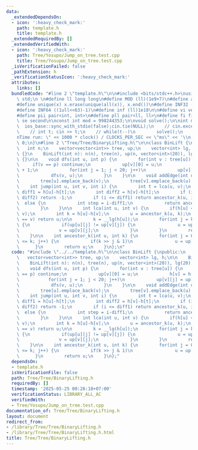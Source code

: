 ```yaml
---
data:
  _extendedDependsOn:
  - icon: ':heavy_check_mark:'
    path: template.h
    title: template.h
  _extendedRequiredBy: []
  _extendedVerifiedWith:
  - icon: ':heavy_check_mark:'
    path: Tree/Yosupo/Jump_on_tree.test.cpp
    title: Tree/Yosupo/Jump_on_tree.test.cpp
  _isVerificationFailed: false
  _pathExtension: h
  _verificationStatusIcon: ':heavy_check_mark:'
  attributes:
    links: []
  bundledCode: "#line 2 \"template.h\"\n\n#include <bits/stdc++.h>\nusing namespace\
    \ std;\n \n#define ll long long\n#define MOD (ll)(1e9+7)\n#define all(x) (x).begin(),(x).end()\n\
    #define unique(x) x.erase(unique(all(x)), x.end())\n#define INF32 ((1ull<<31)-1)\n\
    #define INF64 ((1ull<<63)-1)\n#define inf (ll)1e18\n\n#define vi vector<int>\n\
    #define pii pair<int, int>\n#define pll pair<ll, ll>\n#define fi first\n#define\
    \ se second\n\nconst int mod = 998244353;\n\nvoid solve();\n\nint main(){\n  \
    \  ios_base::sync_with_stdio(false);cin.tie(NULL);\n    // cin.exceptions(cin.failbit);\n\
    \    // int t; cin >> t;\n    // while(t--)\n        solve();\n    cerr << \"\\\
    nTime run: \" << 1000 * clock() / CLOCKS_PER_SEC << \"ms\" << '\\n';\n    return\
    \ 0;\n}\n#line 2 \"Tree/Tree/BinaryLifting.h\"\n\nclass BinLift {\npublic:\n \
    \   int n;\n    vector<vector<int>> tree, up;\n    vector<int> lg, h;\n\n    BinLift()\
    \ {}\n    BinLift(int n): n(n), tree(n), up(n, vector<int>(20)), lg(20), h(n)\
    \ {}\n\n    void dfs(int u, int p) {\n        for(int v : tree[u]) {\n       \
    \     if(v == p) continue;\n            up[v][0] = u;\n            h[v] = h[u]\
    \ + 1;\n            for(int j = 1; j < 20; j++)\n            up[v][j] = up[up[v][j-1]][j-1];\n\
    \            dfs(v, u);\n        }\n    }\n\n    void addEdge(int u, int v) {\n\
    \        tree[u].emplace_back(v);\n        tree[v].emplace_back(u);\n    }\n\n\
    \    int jump(int u, int v, int i) {\n        int t = lca(u, v);\n        int\
    \ diff1 = h[u]-h[t];\n        int diff2 = h[v]-h[t];\n        if (i > diff1 +\
    \ diff2) return -1;\n        if (i <= diff1) return ancestor_k(u, i);\n      \
    \  else {\n            int step = i-diff1;\n            return ancestor_k(v, diff2-step);\n\
    \        }\n    }\n\n    int lca(int u, int v) {\n        if(h[u] < h[v]) swap(u,\
    \ v);\n        int k = h[u]-h[v];\n        u = ancestor_k(u, k);\n        if(u\
    \ == v) return u;\n\n        k = __lg(h[u]);\n        for(int j = k; j >= 0; j--)\
    \ {\n            if(up[u][j] != up[v][j]) {\n                u = up[u][j];\n \
    \               v = up[v][j];\n            }\n        }\n        return up[u][0];\n\
    \    }\n\n    int ancestor_k(int u, int k) {\n        for(int j = 0; (1 << j)\
    \ <= k; j++) {\n            if(k >> j & 1)\n                u = up[u][j];\n  \
    \      }\n        return u;\n    }\n};\n"
  code: "#include \"../../template.h\"\n\nclass BinLift {\npublic:\n    int n;\n \
    \   vector<vector<int>> tree, up;\n    vector<int> lg, h;\n\n    BinLift() {}\n\
    \    BinLift(int n): n(n), tree(n), up(n, vector<int>(20)), lg(20), h(n) {}\n\n\
    \    void dfs(int u, int p) {\n        for(int v : tree[u]) {\n            if(v\
    \ == p) continue;\n            up[v][0] = u;\n            h[v] = h[u] + 1;\n \
    \           for(int j = 1; j < 20; j++)\n            up[v][j] = up[up[v][j-1]][j-1];\n\
    \            dfs(v, u);\n        }\n    }\n\n    void addEdge(int u, int v) {\n\
    \        tree[u].emplace_back(v);\n        tree[v].emplace_back(u);\n    }\n\n\
    \    int jump(int u, int v, int i) {\n        int t = lca(u, v);\n        int\
    \ diff1 = h[u]-h[t];\n        int diff2 = h[v]-h[t];\n        if (i > diff1 +\
    \ diff2) return -1;\n        if (i <= diff1) return ancestor_k(u, i);\n      \
    \  else {\n            int step = i-diff1;\n            return ancestor_k(v, diff2-step);\n\
    \        }\n    }\n\n    int lca(int u, int v) {\n        if(h[u] < h[v]) swap(u,\
    \ v);\n        int k = h[u]-h[v];\n        u = ancestor_k(u, k);\n        if(u\
    \ == v) return u;\n\n        k = __lg(h[u]);\n        for(int j = k; j >= 0; j--)\
    \ {\n            if(up[u][j] != up[v][j]) {\n                u = up[u][j];\n \
    \               v = up[v][j];\n            }\n        }\n        return up[u][0];\n\
    \    }\n\n    int ancestor_k(int u, int k) {\n        for(int j = 0; (1 << j)\
    \ <= k; j++) {\n            if(k >> j & 1)\n                u = up[u][j];\n  \
    \      }\n        return u;\n    }\n};"
  dependsOn:
  - template.h
  isVerificationFile: false
  path: Tree/Tree/BinaryLifting.h
  requiredBy: []
  timestamp: '2025-05-25 00:26:18+07:00'
  verificationStatus: LIBRARY_ALL_AC
  verifiedWith:
  - Tree/Yosupo/Jump_on_tree.test.cpp
documentation_of: Tree/Tree/BinaryLifting.h
layout: document
redirect_from:
- /library/Tree/Tree/BinaryLifting.h
- /library/Tree/Tree/BinaryLifting.h.html
title: Tree/Tree/BinaryLifting.h
---
```


